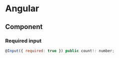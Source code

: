 # Angular

## Component

### Required input

```javascript
@Input({ required: true }) public count!: number;
```
